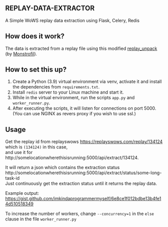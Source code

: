 ## REPLAY-DATA-EXTRACTOR

A Simple WoWS replay data extraction using Flask, Celery, Redis

## How does it work?

The data is extracted from a replay file using this modified [replay_unpack](https://github.com/Monstrofil/replays_unpack) (by [Monstrofil](https://github.com/Monstrofil)).

## How to set this up?

1. Create a Python (3.9) virtual environment via venv, activate it and install the dependencies from `requirements.txt`.
2. Install `redis` server to your Linux machine and start it.
3. While in the virtual environment, run the scripts `app.py` and `worker_runner.py`.
4. After executing the scripts, it will listen for connections on port 5000. (You can use NGINX as revers proxy if you wish to use ssl.)

## Usage
Get the replay id from replayswows https://replayswows.com/replay/134124 which is `(134124)` in this case,   
and use it for http://somelocationwherethisisrunning:5000/api/extract/134124.
  

It will return a json which contains the extraction status http://somelocationwherethisisrunning:5000/api/extract/status/some-long-task-id  
Just continuously get the extraction status until it returns the replay data.

Example output: https://gist.github.com/imkindaprogrammermyself/6e8ce1f012bdbe13b4fe14d510518349

To increase the number of workers, change `--concurrency=1` in the `else` clause in the file `worker_runner.py`